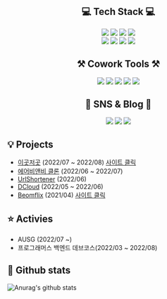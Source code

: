 <!-- ![header](https://capsule-render.vercel.app/api?type=transparent&color=auto&height=300&section=header&text=Beomseok%20&fontSize=90)
 -->
<!-- ### Hi there 👋
😃 I'm Beomsic  
🏫 Kyung HEE University

<img src="https://img.shields.io/badge/qjatjr29@khu.ac.kr-EA4335?style=flat-square&logo=gmail&logoColor=white"/></a>
<img src="https://img.shields.io/badge/hhqjatjr@gmail.com-EA4335?style=flat-square&logo=gmail&logoColor=white"/></a>
<img src="https://img.shields.io/badge/beomsic-E4405F?style=flat-square&logo=Instagram&logoColor=white&url=https://www.instagram.com/beomsic/"/></a> -->

<div align="center">

## 💻 Tech Stack 💻

<img src="https://img.shields.io/badge/Spring-6DB33F?style=for-the-badge&logo=spring&logoColor=white"/></a>
<img src="https://img.shields.io/badge/java-007396?style=for-the-badge&logo=java&logoColor=white"/></a>
<img src="https://img.shields.io/badge/MySQL-4479A1?style=for-the-badge&&logo=MySQL&logoColor=white"/></a>
<img src="https://img.shields.io/badge/AWS-232F3E?style=for-the-badge&&logo=AWS&logoColor=white"/></a>
<br>
<img src="https://img.shields.io/badge/React-61DAFB?style=for-the-badge&logo=React&logoColor=white"/></a>
<img src="https://img.shields.io/badge/JavaScript-F7DF1E?style=for-the-badge&&logo=JavaScript&logoColor=white"/></a>
<img src="https://img.shields.io/badge/HTML-E34F26?style=for-the-badge&&logo=HTML5&logoColor=white"/></a>
<img src="https://img.shields.io/badge/CSS-1572B6?style=for-the-badge&&logo=CSS3&logoColor=white"/></a>

## ⚒ Cowork Tools ⚒

<img src="https://img.shields.io/badge/GitHub-181717?style=for-the-badge&&logo=GitHub&logoColor=white"/></a>
<img src="https://img.shields.io/badge/Notion-000000?style=for-the-badge&&logo=Notion&logoColor=white"/></a>
<img src="https://img.shields.io/badge/Jira-0052CC?style=for-the-badge&logo=Jira&logoColor=white"/></a>
<img src="https://img.shields.io/badge/Slack-4A154B?style=for-the-badge&&logo=Slack&logoColor=white"/></a>
<img src="https://img.shields.io/badge/Postman-FF6C37?style=for-the-badge&&logo=Postman&logoColor=white"/></a>

## 🎨 SNS & Blog 🎨
<img src="https://img.shields.io/badge/Beomsic-E4405F?style=for-the-badge&&logo=Instagram&logoColor=white"/></a>
<img src="https://img.shields.io/badge/Blog-000000?style=for-the-badge&&logo=Tistory&logoColor=white"/></a>
<img src="https://img.shields.io/badge/hhqjatjr@gmail.com-EA4335?style=for-the-badge&&logo=Gmail&logoColor=white"/></a>

</div>

## 💡 Projects
- [이곳저곳](https://github.com/prgrms-web-devcourse/Team_09_p2p_BE) (2022/07 ~ 2022/08) [사이트 클릭](https://team-09-p2p-fe.vercel.app/)
- [에어비앤비 클론](https://github.com/prgrms-be-devcourse/BE-02-Airbnb) (2022/06 ~ 2022/07)
- [UrlShortener](https://github.com/qjatjr29/springboot-url-shortener) (2022/06)
- [DCloud](https://github.com/cloud-computing-dcloud/spring-server) (2022/05 ~ 2022/06)
- [Beomflix](https://github.com/qjatjr29/beomflix) (2021/04) [사이트 클릭](https://nifty-sammet-ddd19e.netlify.app/)

##  ⭐️ Activies
- AUSG (2022/07 ~)
- 프로그래머스 백엔드 데브코스(2022/03 ~ 2022/08)


## 📔 Github stats

![Anurag's github stats](https://github-readme-stats.vercel.app/api?username=qjatjr29&show_icons=true&theme=solarized-light)

<!--
**qjatjr29/qjatjr29** is a ✨ _special_ ✨ repository because its `README.md` (this file) appears on your GitHub profile.

Here are some ideas to get you started:

- 🔭 I’m currently working on ...
- 🌱 I’m currently learning ...
- 👯 I’m looking to collaborate on ...
- 🤔 I’m looking for help with ...
- 💬 Ask me about ...
- 📫 How to reach me: ...
- 😄 Pronouns: ...
- ⚡ Fun fact: ...
-->
